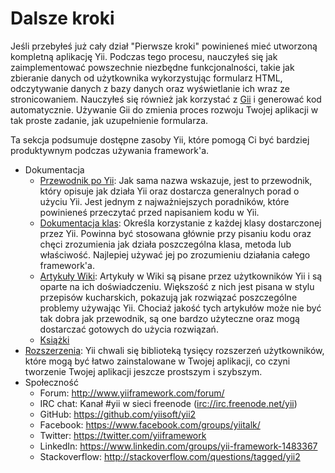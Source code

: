 Dalsze kroki
=============

Jeśli przebyłeś już cały dział "Pierwsze kroki" powinieneś mieć utworzoną kompletną aplikację Yii. Podczas tego procesu, nauczyłeś się jak zaimplementować powszechnie niezbędne funkcjonalności, takie jak 
zbieranie danych od użytkownika wykorzystując formularz HTML, odczytywanie danych z bazy danych oraz wyświetlanie ich wraz ze stronicowaniem.
Nauczyłeś się również jak korzystać z [Gii](https://github.com/yiisoft/yii2-gii/blob/master/docs/guide-pl/README.md) i generować kod automatycznie. Używanie Gii do zmienia proces rozwoju Twojej aplikacji w tak proste zadanie, jak uzupełnienie formularza.

Ta sekcja podsumuje dostępne zasoby Yii, które pomogą Ci być bardziej produktywnym podczas używania framework'a.

* Dokumentacja
    - [Przewodnik po Yii](http://www.yiiframework.com/doc-2.0/guide-README.html):
        Jak sama nazwa wskazuje, jest to przewodnik, który opisuje jak działa Yii oraz dostarcza generalnych porad o użyciu Yii.
        Jest jednym z najważniejszych poradników, które powinieneś przeczytać przed napisaniem kodu w Yii.
    - [Dokumentacja klas](http://www.yiiframework.com/doc-2.0/index.html):
        Określa korzystanie z każdej klasy dostarczonej przez Yii. Powinna być stosowana głównie przy pisaniu kodu oraz chęci zrozumienia jak działa poszczególna klasa, metoda lub właściwość.
        Najlepiej używać jej po zrozumieniu działania całego framework'a.
    - [Artykuły Wiki](http://www.yiiframework.com/wiki/?tag=yii2):
        Artykuły w Wiki są pisane przez użytkowników Yii i są oparte na ich doświadczeniu. Większość z nich jest pisana w stylu przepisów kucharskich, pokazują jak rozwiązać poszczególne problemy używając Yii.
        Chociaż jakość tych artykułów może nie być tak dobra jak przewodnik, są one bardzo użyteczne oraz mogą dostarczać gotowych do użycia rozwiązań.
    - [Książki](http://www.yiiframework.com/doc/)
* [Rozszerzenia](http://www.yiiframework.com/extensions/):
    Yii chwali się biblioteką tysięcy rozszerzeń użytkowników, które mogą być łatwo zainstalowane w Twojej aplikacji, co czyni tworzenie Twojej aplikacji jeszcze prostszym i szybszym.
* Społeczność
    - Forum: <http://www.yiiframework.com/forum/>
    - IRC chat: Kanał #yii w sieci freenode (<irc://irc.freenode.net/yii>)
    - GitHub: <https://github.com/yiisoft/yii2>
    - Facebook: <https://www.facebook.com/groups/yiitalk/>
    - Twitter: <https://twitter.com/yiiframework>
    - LinkedIn: <https://www.linkedin.com/groups/yii-framework-1483367>
    - Stackoverflow: <http://stackoverflow.com/questions/tagged/yii2>
